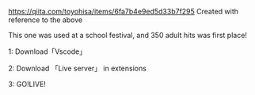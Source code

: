 https://qiita.com/toyohisa/items/6fa7b4e9ed5d33b7f295
Created with reference to the above

This one was used at a school festival, and 350 adult hits was first place!

1: Download「Vscode」

2: Download 「Live server」 in extensions

3: GO!LIVE!

